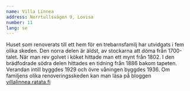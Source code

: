 ```yaml
---
name: Villa Linnea
address: Norrtullsvägen 9, Lovisa
number: 11
lang: se
---
```

Huset som renoverats till ett hem för en trebarnsfamilj har utvidgats i fem olika skeden. Den norra delen är äldst, av stockarna att döma från 1700-talet. När man rev golvet i köket hittade man ett mynt från 1802. I den brädfodrade södra delen hittades en tidning från 1886 bakom tapeten. Verandan intill byggdes 1929 och övre våningen byggdes 1936. Om familjens olika renoveringsskeden kan man läsa på bloggen [villalinnea.ratata.fi](http://villalinnea.ratata.fi)